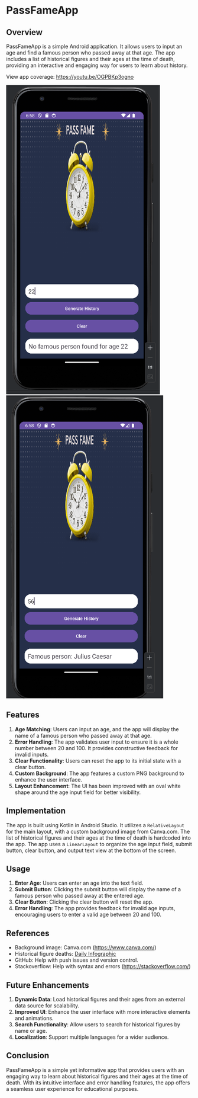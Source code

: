 # PassFameApp

## Overview
PassFameApp is a simple Android application. It allows users to input an age and find a famous person who passed away at that age. The app includes a list of historical figures and their ages at the time of death, providing an interactive and engaging way for users to learn about history.


View app coverage: https://youtu.be/OGPBKp3ogno


![Alt text](images/homepage.png)
![Alt text](images/results.png)



## Features
1. **Age Matching**: Users can input an age, and the app will display the name of a famous person who passed away at that age.
2. **Error Handling**: The app validates user input to ensure it is a whole number between 20 and 100. It provides constructive feedback for invalid inputs.
3. **Clear Functionality**: Users can reset the app to its initial state with a clear button.
4. **Custom Background**: The app features a custom PNG background to enhance the user interface.
5. **Layout Enhancement**: The UI has been improved with an oval white shape around the age input field for better visibility.

## Implementation
The app is built using Kotlin in Android Studio. It utilizes a `RelativeLayout` for the main layout, with a custom background image from Canva.com. The list of historical figures and their ages at the time of death is hardcoded into the app. The app uses a `LinearLayout` to organize the age input field, submit button, clear button, and output text view at the bottom of the screen.

## Usage
1. **Enter Age**: Users can enter an age into the text field.
2. **Submit Button**: Clicking the submit button will display the name of a famous person who passed away at the entered age.
3. **Clear Button**: Clicking the clear button will reset the app.
4. **Error Handling**: The app provides feedback for invalid age inputs, encouraging users to enter a valid age between 20 and 100.

## References
- Background image: Canva.com (https://www.canva.com/)
- Historical figure deaths: [Daily Infographic](https://www.dailyinfographic.com/famous-figure-deaths)
- GitHub: Help with push issues and version control.
- Stackoverflow: Help with syntax and errors (https://stackoverflow.com/)

## Future Enhancements
1. **Dynamic Data**: Load historical figures and their ages from an external data source for scalability.
2. **Improved UI**: Enhance the user interface with more interactive elements and animations.
3. **Search Functionality**: Allow users to search for historical figures by name or age.
4. **Localization**: Support multiple languages for a wider audience.

## Conclusion
PassFameApp is a simple yet informative app that provides users with an engaging way to learn about historical figures and their ages at the time of death. With its intuitive interface and error handling features, the app offers a seamless user experience for educational purposes.
